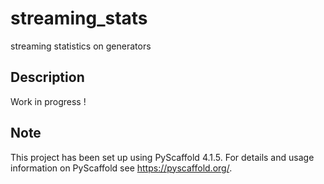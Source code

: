 # streaming_stats

streaming statistics on generators


## Description

Work in progress !


<!-- pyscaffold-notes -->

## Note

This project has been set up using PyScaffold 4.1.5. For details and usage
information on PyScaffold see https://pyscaffold.org/.
